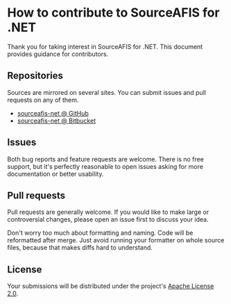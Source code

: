 # How to contribute to SourceAFIS for .NET

Thank you for taking interest in SourceAFIS for .NET. This document provides guidance for contributors.

## Repositories

Sources are mirrored on several sites. You can submit issues and pull requests on any of them.

- [sourceafis-net @ GitHub](https://github.com/robertvazan/sourceafis-net)
- [sourceafis-net @ Bitbucket](https://bitbucket.org/robertvazan/sourceafis-net)

## Issues

Both bug reports and feature requests are welcome. There is no free support, but it's perfectly reasonable to open issues asking for more documentation or better usability.

## Pull requests

Pull requests are generally welcome. If you would like to make large or controversial changes, please open an issue first to discuss your idea.

Don't worry too much about formatting and naming. Code will be reformatted after merge. Just avoid running your formatter on whole source files, because that makes diffs hard to understand.

## License

Your submissions will be distributed under the project's [Apache License 2.0](LICENSE).
